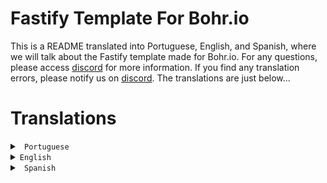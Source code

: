 # Fastify Template For Bohr.io

This is a README translated into Portuguese, English, and Spanish, where we will talk about the Fastify template made for Bohr.io. For any questions, please access [discord]() for more information. If you find any translation errors, please notify us on [discord](). The translations are just below...

# Translations

<details>
<summary>
  <code> Portuguese</code>
</summary>

# O que é o Fastify?

O Fastify é um framework web focado em proporcionar uma melhor qualidade e experiência aos desenvolvedores com o mínimo de sobrecarga. O Fastify foi inspirado em Hapi, Express e outros. Caso queira saber mais sobre o fastify, recomendo consultar a [documentação](https://fastify.dev/docs/latest/) para saber de mais detalhes sobre esse framework.

## Para que serve este template?

Neste projeto, você encontrará um modelo criado para oferecer aos desenvolvedores uma base para iniciar o desenvolvimento de suas aplicações com o Fastify no Bohr.io. Pensando em atender às necessidades desses desenvolvedores, este template foi iniciado. No entanto, este template pode sofrer alterações em futuras atualizações.

## Como iniciar o projeto?

Comece a inicialização do seu projeto a partir daqui...

Ao desenvolver, recomendamos que você utilize o seguinte comando:

```sh
cd ./api/core && npm run dev
```

Para construir o arquivo principal, onde todos os builds serão armazenados, digite o seguinte comando:

```sh
cd ./api/core && npm run build
```

Observação: Este arquivo será armazenado na pasta `./dist/serve.js`.

Para iniciar o projeto, utilize o seguinte comando:

```sh
cd ./api/core && npm run start
```

## Como funcionam as Rotas neste projeto

No Bohr.io, já está definida uma rota padrão para as APIs, que é `/api`. Atualmente, não é possível modificar a rota padrão das APIs implementadas no Bohr.io, portanto, tudo começa na rota `/api` - esta é a sua rota principal.

Observação: Se você definiu o código desta maneira...

```ts
app.get('/api', (request: FastifyRequest, reply: FastifyReply) => {
  return { Exemplo: "Olá, mundo!" }
})
```

A rota será `/api/api`, como mencionado anteriormente, a rota principal é `/api`, então neste modelo, seria mais adequado usar `/` em vez de `/api`.

Feito para o [Bohr.io](https://bohr.io)
</details>

<details>
<summary>
  <code>English</code>
</summary>

# What is Fastify?

Fastify is a web framework focused on providing a better quality and experience for developers with minimal overhead. Fastify was inspired by Hapi, Express, and others. If you want to learn more about Fastify, I recommend checking out the [documentation](https://fastify.dev/docs/latest/) for more details about this framework.

## What is the purpose of this template?

In this project, you will find a template created to give developers a foundation to start their application development with Fastify on Bohr.io. With the aim of meeting the needs of these developers, this template was initiated. However, this template may undergo changes in future updates.

## How to start the project?

Begin the initialization of your project from here...

When developing, we recommend using the following command:

```sh
cd ./api/core && npm run dev
```

To build the main file where all builds will be stored, enter the following command:

```sh
cd ./api/core && npm run build
```

Note: This file will be stored in the `./dist/serve.js` folder.

To start the project, use the following command:

```sh
cd ./api/core && npm run start
```

## How do routes work in this project?

In Bohr.io, a default route for APIs is already defined, which is `/api`. Currently, it is not possible to modify the default route of APIs implemented on Bohr.io, so everything starts at the `/api` route - this is your main route.

Note: If you have defined the code like this...

```ts
app.get('/api', (request: FastifyRequest, reply: FastifyReply) => {
  return { Example: "Hello, world!" }
})
```

The route will be `/api/api`, as mentioned earlier, the main route is `/api`, so in this template, it would be more appropriate to use `/` instead of `/api`.

Made for [Bohr.io](https://bohr.io)
</summary>
</details>

<details>
<summary>
  <code> Spanish </code>
</summary>

# ¿Qué es Fastify?

Fastify es un marco web enfocado en proporcionar una mejor calidad y experiencia para los desarrolladores con una sobrecarga mínima. Fastify se inspiró en Hapi, Express y otros. Si deseas obtener más información sobre Fastify, te recomiendo consultar la [documentación](https://fastify.dev/docs/latest/) para obtener más detalles sobre este marco.

## ¿Cuál es el propósito de esta plantilla?

En este proyecto, encontrarás una plantilla creada para brindar a los desarrolladores una base para comenzar el desarrollo de sus aplicaciones con Fastify en Bohr.io. Con el objetivo de satisfacer las necesidades de estos desarrolladores, se inició esta plantilla. Sin embargo, esta plantilla puede sufrir cambios en futuras actualizaciones.

## ¿Cómo iniciar el proyecto?

Comienza la inicialización de tu proyecto desde aquí...

Al desarrollar, recomendamos usar el siguiente comando:

```sh
cd ./api/core && npm run dev
```

Para construir el archivo principal donde se almacenarán todas las compilaciones, ingresa el siguiente comando:

```sh
cd ./api/core && npm run build
```

Nota: Este archivo se almacenará en la carpeta `./dist/serve.js`.

Para iniciar el proyecto, utiliza el siguiente comando:

```sh
cd ./api/core && npm run start
```

## ¿Cómo funcionan las rutas en este proyecto?

En Bohr.io, ya se ha definido una ruta predeterminada para las API, que es `/api`. Actualmente, no es posible modificar la ruta predeterminada de las API implementadas en Bohr.io, por lo que todo comienza en la ruta `/api`, que es tu ruta principal.

Nota: Si has definido el código de esta manera...

```ts
app.get('/api', (solicitud: FastifyRequest, respuesta: FastifyReply) => {
  return { Ejemplo: "¡Hola, mundo!" }
})
```

La ruta será `/api/api`, como se mencionó anteriormente, la ruta principal es `/api`, por lo que en esta plantilla sería más apropiado usar `/` en lugar de `/api`.

Hecho para [Bohr.io](https://bohr.io).

</details>
